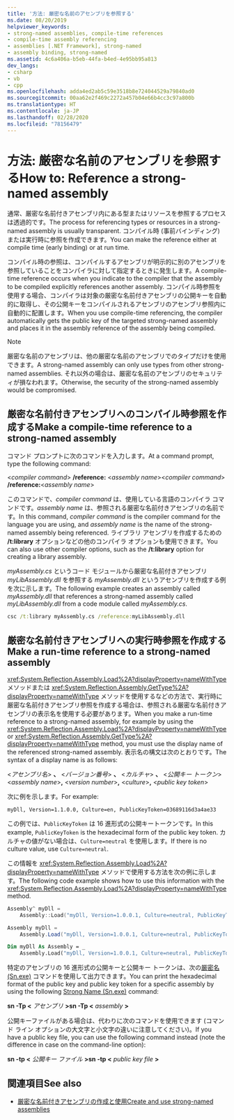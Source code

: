 ```yaml
---
title: '方法: 厳密な名前のアセンブリを参照する'
ms.date: 08/20/2019
helpviewer_keywords:
- strong-named assemblies, compile-time references
- compile-time assembly referencing
- assemblies [.NET Framework], strong-named
- assembly binding, strong-named
ms.assetid: 4c6a406a-b5eb-44fa-b4ed-4e95bb95a813
dev_langs:
- csharp
- vb
- cpp
ms.openlocfilehash: adda4ed2ab5c59e3518b8e724044529a79840ad0
ms.sourcegitcommit: 00aa62e2f469c2272a457b04e66b4cc3c97a800b
ms.translationtype: HT
ms.contentlocale: ja-JP
ms.lasthandoff: 02/28/2020
ms.locfileid: "78156479"
---
```

# <a name="how-to-reference-a-strong-named-assembly"></a><span data-ttu-id="f1638-102">方法: 厳密な名前のアセンブリを参照する</span><span class="sxs-lookup"><span data-stu-id="f1638-102">How to: Reference a strong-named assembly</span></span>
<span data-ttu-id="f1638-103">通常、厳密な名前付きアセンブリ内にある型またはリソースを参照するプロセスは透過的です。</span><span class="sxs-lookup"><span data-stu-id="f1638-103">The process for referencing types or resources in a strong-named assembly is usually transparent.</span></span> <span data-ttu-id="f1638-104">コンパイル時 (事前バインディング) または実行時に参照を作成できます。</span><span class="sxs-lookup"><span data-stu-id="f1638-104">You can make the reference either at compile time (early binding) or at run time.</span></span>  
  
<span data-ttu-id="f1638-105">コンパイル時の参照は、コンパイルするアセンブリが明示的に別のアセンブリを参照していることをコンパイラに対して指定するときに発生します。</span><span class="sxs-lookup"><span data-stu-id="f1638-105">A compile-time reference occurs when you indicate to the compiler that the assembly to be compiled explicitly references another assembly.</span></span> <span data-ttu-id="f1638-106">コンパイル時参照を使用する場合、コンパイラは対象の厳密な名前付きアセンブリの公開キーを自動的に取得し、その公開キーをコンパイルされるアセンブリのアセンブリ参照内に自動的に配置します。</span><span class="sxs-lookup"><span data-stu-id="f1638-106">When you use compile-time referencing, the compiler automatically gets the public key of the targeted strong-named assembly and places it in the assembly reference of the assembly being compiled.</span></span>
  
> [!NOTE]
> <span data-ttu-id="f1638-107">厳密な名前のアセンブリは、他の厳密な名前のアセンブリでのタイプだけを使用できます。</span><span class="sxs-lookup"><span data-stu-id="f1638-107">A strong-named assembly can only use types from other strong-named assemblies.</span></span> <span data-ttu-id="f1638-108">それ以外の場合は、厳密な名前のアセンブリのセキュリティが損なわれます。</span><span class="sxs-lookup"><span data-stu-id="f1638-108">Otherwise, the security of the strong-named assembly would be compromised.</span></span>  
  
## <a name="make-a-compile-time-reference-to-a-strong-named-assembly"></a><span data-ttu-id="f1638-109">厳密な名前付きアセンブリへのコンパイル時参照を作成する</span><span class="sxs-lookup"><span data-stu-id="f1638-109">Make a compile-time reference to a strong-named assembly</span></span>  

<span data-ttu-id="f1638-110">コマンド プロンプトに次のコマンドを入力します。</span><span class="sxs-lookup"><span data-stu-id="f1638-110">At a command prompt, type the following command:</span></span>  

<span data-ttu-id="f1638-111">\<*compiler command*>  **/reference:** \<*assembly name*></span><span class="sxs-lookup"><span data-stu-id="f1638-111">\<*compiler command*> **/reference:**\<*assembly name*></span></span>  

<span data-ttu-id="f1638-112">このコマンドで、*compiler command* は、使用している言語のコンパイラ コマンドです。*assembly name* は、参照される厳密な名前付きアセンブリの名前です。</span><span class="sxs-lookup"><span data-stu-id="f1638-112">In this command, *compiler command* is the compiler command for the language you are using, and *assembly name* is the name of the strong-named assembly being referenced.</span></span> <span data-ttu-id="f1638-113">ライブラリ アセンブリを作成するための **/t:library** オプションなどの他のコンパイラ オプションも使用できます。</span><span class="sxs-lookup"><span data-stu-id="f1638-113">You can also use other compiler options, such as the **/t:library** option for creating a library assembly.</span></span>  

<span data-ttu-id="f1638-114">*myAssembly.cs* というコード モジュールから厳密な名前付きアセンブリ *myLibAssembly.dll* を参照する *myAssembly.dll* というアセンブリを作成する例を次に示します。</span><span class="sxs-lookup"><span data-stu-id="f1638-114">The following example creates an assembly called *myAssembly.dll* that references a strong-named assembly called *myLibAssembly.dll* from a code module called *myAssembly.cs*.</span></span>  

```cmd
csc /t:library myAssembly.cs /reference:myLibAssembly.dll  
```  

## <a name="make-a-run-time-reference-to-a-strong-named-assembly"></a><span data-ttu-id="f1638-115">厳密な名前付きアセンブリへの実行時参照を作成する</span><span class="sxs-lookup"><span data-stu-id="f1638-115">Make a run-time reference to a strong-named assembly</span></span>  
  
<span data-ttu-id="f1638-116"><xref:System.Reflection.Assembly.Load%2A?displayProperty=nameWithType> メソッドまたは <xref:System.Reflection.Assembly.GetType%2A?displayProperty=nameWithType> メソッドを使用するなどの方法で、実行時に厳密な名前付きアセンブリ参照を作成する場合は、参照される厳密な名前付きアセンブリの表示名を使用する必要があります。</span><span class="sxs-lookup"><span data-stu-id="f1638-116">When you make a run-time reference to a strong-named assembly, for example by using the <xref:System.Reflection.Assembly.Load%2A?displayProperty=nameWithType> or <xref:System.Reflection.Assembly.GetType%2A?displayProperty=nameWithType> method, you must use the display name of the referenced strong-named assembly.</span></span> <span data-ttu-id="f1638-117">表示名の構文は次のとおりです。</span><span class="sxs-lookup"><span data-stu-id="f1638-117">The syntax of a display name is as follows:</span></span>  

<span data-ttu-id="f1638-118">\<*アセンブリ名*> **、** \<*バージョン番号*> **、** \<*カルチャ*> **、** \<*公開キー トークン*></span><span class="sxs-lookup"><span data-stu-id="f1638-118">\<*assembly name*>**,** \<*version number*>**,** \<*culture*>**,** \<*public key token*></span></span>  

<span data-ttu-id="f1638-119">次に例を示します。</span><span class="sxs-lookup"><span data-stu-id="f1638-119">For example:</span></span>  

```console
myDll, Version=1.1.0.0, Culture=en, PublicKeyToken=03689116d3a4ae33
```  

<span data-ttu-id="f1638-120">この例では、`PublicKeyToken` は 16 進形式の公開キートークンです。</span><span class="sxs-lookup"><span data-stu-id="f1638-120">In this example, `PublicKeyToken` is the hexadecimal form of the public key token.</span></span> <span data-ttu-id="f1638-121">カルチャの値がない場合は、`Culture=neutral` を使用します。</span><span class="sxs-lookup"><span data-stu-id="f1638-121">If there is no culture value, use `Culture=neutral`.</span></span>  

<span data-ttu-id="f1638-122">この情報を <xref:System.Reflection.Assembly.Load%2A?displayProperty=nameWithType> メソッドで使用する方法を次の例に示します。</span><span class="sxs-lookup"><span data-stu-id="f1638-122">The following code example shows how to use this information with the <xref:System.Reflection.Assembly.Load%2A?displayProperty=nameWithType> method.</span></span>  

```cpp
Assembly^ myDll =
    Assembly::Load("myDll, Version=1.0.0.1, Culture=neutral, PublicKeyToken=9b35aa32c18d4fb1");
```

```csharp
Assembly myDll =
    Assembly.Load("myDll, Version=1.0.0.1, Culture=neutral, PublicKeyToken=9b35aa32c18d4fb1");
```

```vb
Dim myDll As Assembly = _
    Assembly.Load("myDll, Version=1.0.0.1, Culture=neutral, PublicKeyToken=9b35aa32c18d4fb1")
```

<span data-ttu-id="f1638-123">特定のアセンブリの 16 進形式の公開キーと公開キー トークンは、次の[厳密名 (Sn.exe)](../../framework/tools/sn-exe-strong-name-tool.md) コマンドを使用して出力できます。</span><span class="sxs-lookup"><span data-stu-id="f1638-123">You can print the hexadecimal format of the public key and public key token for a specific assembly by using the following [Strong Name (Sn.exe)](../../framework/tools/sn-exe-strong-name-tool.md) command:</span></span>  

<span data-ttu-id="f1638-124">**sn -Tp \<** *アセンブリ* **>**</span><span class="sxs-lookup"><span data-stu-id="f1638-124">**sn -Tp \<** *assembly* **>**</span></span>  

<span data-ttu-id="f1638-125">公開キーファイルがある場合は、代わりに次のコマンドを使用できます (コマンド ライン オプションの大文字と小文字の違いに注意してください)。</span><span class="sxs-lookup"><span data-stu-id="f1638-125">If you have a public key file, you can use the following command instead (note the difference in case on the command-line option):</span></span>  

<span data-ttu-id="f1638-126">**sn -tp \<** *公開キー ファイル* **>**</span><span class="sxs-lookup"><span data-stu-id="f1638-126">**sn -tp \<** *public key file* **>**</span></span>  

## <a name="see-also"></a><span data-ttu-id="f1638-127">関連項目</span><span class="sxs-lookup"><span data-stu-id="f1638-127">See also</span></span>

- [<span data-ttu-id="f1638-128">厳密な名前付きアセンブリの作成と使用</span><span class="sxs-lookup"><span data-stu-id="f1638-128">Create and use strong-named assemblies</span></span>](create-use-strong-named.md)
